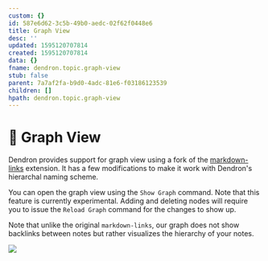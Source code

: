 ```yaml
---
custom: {}
id: 587e6d62-3c5b-49b0-aedc-02f62f0448e6
title: Graph View
desc: ''
updated: 1595120707814
created: 1595120707814
data: {}
fname: dendron.topic.graph-view
stub: false
parent: 7a7af2fa-b9d0-4adc-81e6-f03186123539
children: []
hpath: dendron.topic.graph-view
---
```

# 🚧 Graph View

Dendron provides support for graph view using a fork of the [markdown-links](https://marketplace.visualstudio.com/items?itemName=tchayen.markdown-links) extension. It has a few modifications to make it work with Dendron's hierarchal naming scheme.

You can open the graph view using the `Show Graph` command. Note that this feature is currently experimental. Adding and deleting nodes will require you to issue the `Reload Graph` command for the changes to show up.

Note that unlike the original `markdown-links`, our graph does not show backlinks between notes but rather visualizes the hierarchy of your notes.

![](https://foundation-prod-assetspublic53c57cce-8cpvgjldwysl.s3-us-west-2.amazonaws.com/assets/images/graph-intro.gif)
